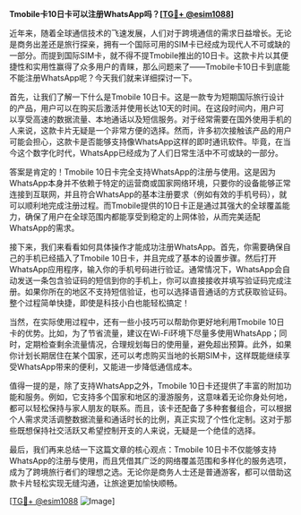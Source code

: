 **Tmobile卡10日卡可以注册WhatsApp吗？[[TG💪+ @esim1088](https://t.me/s/esim1088)]**

近年来，随着全球通信技术的飞速发展，人们对于跨境通信的需求日益增长。无论是商务出差还是旅行探亲，拥有一个国际可用的SIM卡已经成为现代人不可或缺的一部分。而提到国际SIM卡，就不得不提Tmobile推出的10日卡。这款卡片以其便捷性和实用性赢得了众多用户的青睐，那么问题来了——Tmobile卡10日卡到底能不能注册WhatsApp呢？今天我们就来详细探讨一下。

首先，让我们了解一下什么是Tmobile 10日卡。这是一款专为短期国际旅行设计的产品，用户可以在购买后激活并使用长达10天的时间。在这段时间内，用户可以享受高速的数据流量、本地通话以及短信服务。对于经常需要在国外使用手机的人来说，这款卡片无疑是一个非常方便的选择。然而，许多初次接触该产品的用户可能会担心，这款卡是否能够支持像WhatsApp这样的即时通讯软件。毕竟，在当今这个数字化时代，WhatsApp已经成为了人们日常生活中不可或缺的一部分。

答案是肯定的！Tmobile 10日卡完全支持WhatsApp的注册与使用。这是因为WhatsApp本身并不依赖于特定的运营商或国家网络环境，只要你的设备能够正常连接到互联网，并且符合WhatsApp的基本注册要求（例如有效的手机号码），就可以顺利地完成注册过程。而Tmobile提供的10日卡正是通过其强大的全球覆盖能力，确保了用户在全球范围内都能享受到稳定的上网体验，从而完美适配WhatsApp的需求。

接下来，我们来看看如何具体操作才能成功注册WhatsApp。首先，你需要确保自己的手机已经插入了Tmobile 10日卡，并且完成了基本的设置步骤。然后打开WhatsApp应用程序，输入你的手机号码进行验证。通常情况下，WhatsApp会自动发送一条包含验证码的短信到你的手机上，你可以直接接收并填写验证码完成注册。如果你所在的地区不支持短信验证，也可以选择语音通话的方式获取验证码。整个过程简单快捷，即使是科技小白也能轻松搞定！

当然，在实际使用过程中，还有一些小技巧可以帮助你更好地利用Tmobile 10日卡的优势。比如，为了节省流量，建议在Wi-Fi环境下尽量多使用WhatsApp；同时，定期检查剩余流量情况，合理规划每日的使用量，避免超出预算。此外，如果你计划长期居住在某个国家，还可以考虑购买当地的长期SIM卡，这样既能继续享受WhatsApp带来的便利，又能进一步降低通信成本。

值得一提的是，除了支持WhatsApp之外，Tmobile 10日卡还提供了丰富的附加功能和服务。例如，它支持多个国家和地区的漫游服务，这意味着无论你身处何地，都可以轻松保持与家人朋友的联系。而且，该卡还配备了多种套餐组合，可以根据个人需求灵活调整数据流量和通话时长的比例，真正实现了个性化定制。这对于那些既想保持社交活跃又希望控制开支的人来说，无疑是一个绝佳的选择。

最后，我们再来总结一下这篇文章的核心观点：Tmobile 10日卡不仅能够支持WhatsApp的注册与使用，而且凭借其广泛的网络覆盖范围和多样化的服务选项，成为了跨境旅行者们的理想之选。无论你是商务人士还是普通游客，都可以借助这款卡片轻松实现无缝沟通，让旅途更加愉快顺畅。

[[TG💪+ @esim1088](https://t.me/s/esim1088) ![Image](https://i.postimg.cc/4NQfJmqS/Snipaste-2025-05-13-00-14-12.png)]